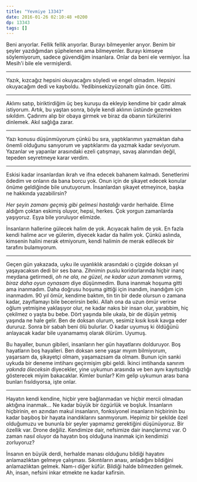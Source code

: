 ```yaml
---
title: "Yevmiye 13343"
date: 2016-01-26 02:10:48 +0200
dp: 13343
tags: []
---
```


Beni arıyorlar. Fellik fellik arıyorlar. Burayı bilmeyenler arıyor. Benim bir
şeyler yazdığımdan şüphelenen ama bilmeyenler. Burayı kimseye söylemiyorum,
sadece güvendiğim insanlara. Onlar da beni ele vermiyor. İsa Mesih'i bile ele
vermişlerdi.

-----

Yazık, kızcağız hepsini okuyacağını söyledi ve engel olmadım. Hepsini okuyacağım
dedi ve kayboldu. Yedibinsekizyüzonaltı gün önce. Gitti.

-----

Aklımı satıp, biriktirdiğim üç beş kuruşu da ekleyip kendime bir çadır almak
istiyorum. Artık, bu yaştan sonra, böyle kendi aklının üstünde gezmekten
sıkıldım. Çadırımı alıp bir obaya girmek ve biraz da obanın türkülerini
dinlemek. Akıl sağlığa zarar.

-----

Yazı konusu düşünmüyorum çünkü bu sıra, yaptıklarımın yazmaktan daha önemli
olduğunu sanıyorum ve yaptıklarımı da yazmak kadar seviyorum. Yazanlar ve
yapanlar arasındaki ezeli çatışmayı, savaş alanından değil, tepeden seyretmeye
karar verdim.

-----

Eskisi kadar insanlardan ikrah ve ifna edecek bahanem kalmadı. Senetlerimi
ödedim ve onların da bana borcu yok. Onun için de şikayet edecek konular önüme
geldiğinde bile unutuyorum. İnsanlardan şikayet etmeyince, başka ne hakkında
yazabilirsin?

*Her şeyin zamanı geçmiş gibi gelmesi hastalığı* vardır herhalde. Elime aldığım
çoktan eskimiş oluyor, hepsi, herkes. Çok yorgun zamanlarda yaşıyoruz. Eşya bile
yoruluyor elimizde.

İnsanların hallerine gülecek halim de yok. Acıyacak halim de yok. En fazla kendi
halime acır ve gülerim, diyecek kadar da halim yok. Çünkü aslında, kimsenin
halini merak etmiyorum, kendi halimin de merak edilecek bir tarafını
bulamıyorum.

-----

Geçen gün yakazada, uyku ile uyanlıklık arasındaki o çizgide doksan yıl
yaşayacaksın dedi bir ses bana. Zihnimin puslu koridorlarında hiçbir inanç
meydana getirmedi, *oh ne ala, ne güzel, ne kadar uzun zamanım varmış, biraz
daha oyun oynasam* diye düşünmedim. Buna inanmak hoşuma gitti ama
inanmadım. Daha doğrusu hoşuma gittiği için inandım, inandığım için
inanmadım. 90 yıl ömür, kendime baktım, tin tin bir dede olursun o zamana kadar,
zayıflamayı bile becerirsin belki. Allah ona da uzun ömür verirse oğlum
yetmişine yaklaşıyor olur, ne kadar nakıs bir insan olur, yarabbim, hiç çekilmez
o yaşta bu bebe. Dört yaşında bile ukala, bir de düşün yetmiş yaşında ne hale
gelir. Ben de doksan olurum, sesimiz kısık kısık kavga eder dururuz. Sonra bir
sabah beni ölü bulurlar. O kadar uyumuş ki öldüğünü anlayacak kadar bile
uyanamamış olarak ölürüm. Uyumuş.

Bu hayaller, bunun gibileri, insanların her gün hayatlarını dolduruyor. Boş
hayatların boş hayalleri. Ben doksan sene yaşar mıyım bilmiyorum, yaşarsam da,
şikayetçi olmam, yaşamazsam da olmam. Bunun için sanki uykuda bir deneme
imtihanı geçirmişim gibi geldi. İkinci imtihanda sanırım *yakında öleceksin*
diyecekler, yine uykumun arasında ve ben aynı kayıtsızlığı gösterecek miyim
bakacaklar. Kimler bunlar? Kim gelip uykumun arası bana bunları fısıldıyorsa,
işte onlar.

-----

Hayatın kendi kendine, hiçbir yere bağlanmadan ve hiçbir mercii olmadan aktığına
inanmak... Ne kadar büyük bir özgürlük ve boşluk. İnsanların hiçbirinin, en
azından makul insanların, fonksiyonel insanların hiçbirinin bu kadar başıboş bir
hayata inandıklarını sanmıyorum. Hepimiz bir şekilde özel olduğumuzu ve bununla
bir şeyler yapmamız gerektiğini düşünüyoruz. Bir özellik var. Drone
değiliz. Kendimize dair, nefsimize dair inançlarımız var. O zaman nasıl oluyor
da hayatın boş olduğuna inanmak için kendimizi zorluyoruz?

İnsanın en büyük derdi, herhalde manası olduğunu bildiği hayatını anlamazlıktan
gelmeye çalışması. Sıkıntıların anası, anladığını bildiğini anlamazlıktan
gelmek. Nam-ı diğer küfür. Bildiği halde bilmezden gelmek. Ah, insan, nefsini
inkar etmekte ne kadar kafirsin.


